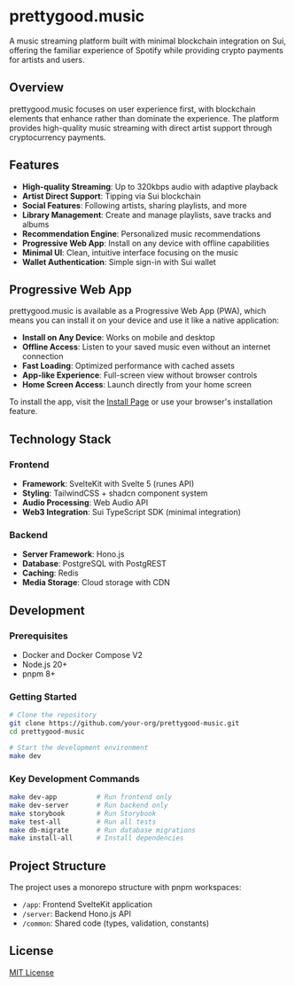 # prettygood.music

A music streaming platform built with minimal blockchain integration on Sui, offering the familiar experience of Spotify while providing crypto payments for artists and users.

## Overview

prettygood.music focuses on user experience first, with blockchain elements that enhance rather than dominate the experience. The platform provides high-quality music streaming with direct artist support through cryptocurrency payments.

## Features

- **High-quality Streaming**: Up to 320kbps audio with adaptive playback
- **Artist Direct Support**: Tipping via Sui blockchain
- **Social Features**: Following artists, sharing playlists, and more
- **Library Management**: Create and manage playlists, save tracks and albums
- **Recommendation Engine**: Personalized music recommendations
- **Progressive Web App**: Install on any device with offline capabilities
- **Minimal UI**: Clean, intuitive interface focusing on the music
- **Wallet Authentication**: Simple sign-in with Sui wallet

## Progressive Web App

prettygood.music is available as a Progressive Web App (PWA), which means you can install it on your device and use it like a native application:

- **Install on Any Device**: Works on mobile and desktop
- **Offline Access**: Listen to your saved music even without an internet connection
- **Fast Loading**: Optimized performance with cached assets
- **App-like Experience**: Full-screen view without browser controls
- **Home Screen Access**: Launch directly from your home screen

To install the app, visit the [Install Page](/install) or use your browser's installation feature.

## Technology Stack

### Frontend
- **Framework**: SvelteKit with Svelte 5 (runes API)
- **Styling**: TailwindCSS + shadcn component system
- **Audio Processing**: Web Audio API
- **Web3 Integration**: Sui TypeScript SDK (minimal integration)

### Backend
- **Server Framework**: Hono.js
- **Database**: PostgreSQL with PostgREST
- **Caching**: Redis
- **Media Storage**: Cloud storage with CDN

## Development

### Prerequisites
- Docker and Docker Compose V2
- Node.js 20+
- pnpm 8+

### Getting Started
```bash
# Clone the repository
git clone https://github.com/your-org/prettygood-music.git
cd prettygood-music

# Start the development environment
make dev
```

### Key Development Commands
```bash
make dev-app          # Run frontend only
make dev-server       # Run backend only
make storybook        # Run Storybook
make test-all         # Run all tests
make db-migrate       # Run database migrations
make install-all      # Install dependencies
```

## Project Structure

The project uses a monorepo structure with pnpm workspaces:

- `/app`: Frontend SvelteKit application
- `/server`: Backend Hono.js API
- `/common`: Shared code (types, validation, constants)

## License

[MIT License](LICENSE)
